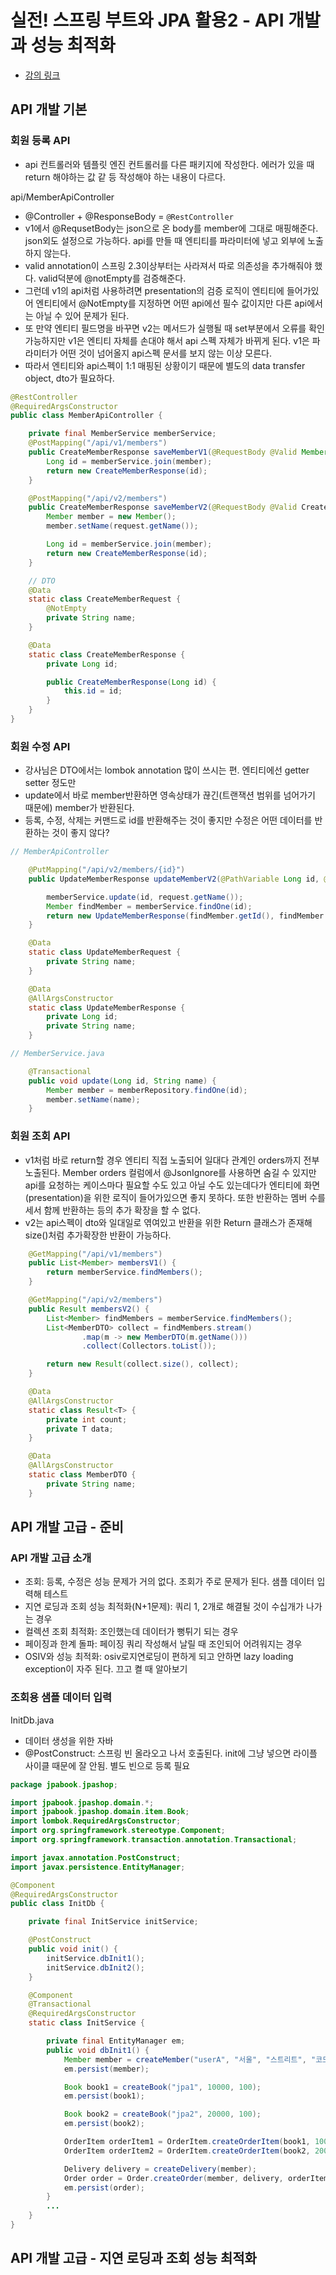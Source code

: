 # 실전! 스프링 부트와 JPA 활용2 - API 개발과 성능 최적화

- [강의 링크](https://www.inflearn.com/course/%EC%8A%A4%ED%94%84%EB%A7%81%EB%B6%80%ED%8A%B8-JPA-API%EA%B0%9C%EB%B0%9C-%EC%84%B1%EB%8A%A5%EC%B5%9C%EC%A0%81%ED%99%94)



## API 개발 기본

### 회원 등록 API

- api 컨트롤러와 템플릿 엔진 컨트롤러를 다른 패키지에 작성한다. 에러가 있을 때 return 해야하는 값 같 등 작성해야 하는 내용이 다르다. 

api/MemberApiController

- @Controller + @ResponseBody = `@RestController`
- v1에서 @RequsetBody는 json으로 온 body를 member에 그대로 매핑해준다. json외도 설정으로 가능하다. api를 만들 때 엔티티를 파라미터에 넣고 외부에 노출하지 않는다.
- valid annotation이 스프링 2.3이상부터는 사라져서 따로 의존성을 추가해줘야 했다. valid덕분에 @notEmpty를 검증해준다.
- 그런데 v1의 api처럼 사용하려면 presentation의 검증 로직이 엔티티에 들어가있어 엔티티에서 @NotEmpty를 지정하면 어떤 api에선 필수 값이지만 다른 api에서는 아닐 수 있어 문제가 된다.
- 또 만약 엔티티 필드명을 바꾸면 v2는 메서드가 실행될 때 set부분에서 오류를 확인 가능하지만 v1은 엔티티 자체를 손대야 해서 api 스펙 자체가 바뀌게 된다. v1은 파라미터가 어떤 것이 넘어올지 api스펙 문서를 보지 않는 이상 모른다.
- 따라서 엔티티와 api스펙이 1:1 매핑된 상황이기 때문에 별도의 data transfer object, dto가 필요하다. 

```java
@RestController
@RequiredArgsConstructor
public class MemberApiController {

    private final MemberService memberService;
    @PostMapping("/api/v1/members")
    public CreateMemberResponse saveMemberV1(@RequestBody @Valid Member member) {
        Long id = memberService.join(member);
        return new CreateMemberResponse(id);
    }

    @PostMapping("/api/v2/members")
    public CreateMemberResponse saveMemberV2(@RequestBody @Valid CreateMemberRequest request) {
        Member member = new Member();
        member.setName(request.getName());

        Long id = memberService.join(member);
        return new CreateMemberResponse(id);
    }

    // DTO
    @Data
    static class CreateMemberRequest {
        @NotEmpty
        private String name;
    }

    @Data
    static class CreateMemberResponse {
        private Long id;

        public CreateMemberResponse(Long id) {
            this.id = id;
        }
    }
}
```



### 회원 수정 API

- 강사님은 DTO에서는 lombok annotation 많이 쓰시는 편. 엔티티에선 getter setter 정도만
- update에서 바로 member반환하면 영속상태가 끊긴(트랜잭션 범위를 넘어가기 때문에) member가 반환된다.
- 등록, 수정, 삭제는 커맨드로 id를 반환해주는 것이 좋지만 수정은 어떤 데이터를 반환하는 것이 좋지 않다?

```java
// MemberApiController

    @PutMapping("/api/v2/members/{id}")
    public UpdateMemberResponse updateMemberV2(@PathVariable Long id, @RequestBody @Valid UpdateMemberRequest request) {

        memberService.update(id, request.getName());
        Member findMember = memberService.findOne(id);
        return new UpdateMemberResponse(findMember.getId(), findMember.getName());
    }

    @Data
    static class UpdateMemberRequest {
        private String name;
    }

    @Data
    @AllArgsConstructor
    static class UpdateMemberResponse {
        private Long id;
        private String name;
    }

// MemberService.java

    @Transactional
    public void update(Long id, String name) {
        Member member = memberRepository.findOne(id);
        member.setName(name);
    }
```



### 회원 조회 API

- v1처럼 바로 return할 경우 엔티티 직접 노출되어 일대다 관계인 orders까지 전부 노출된다. Member orders 컬럼에서 @JsonIgnore를 사용하면 숨길 수 있지만 api를 요청하는 케이스마다 필요할 수도 있고 아닐 수도 있는데다가 엔티티에 화면(presentation)을 위한 로직이 들어가있으면 좋지 못하다. 또한 반환하는 멤버 수를 세서 함께 반환하는 등의 추가 확장을 할 수 없다.
- v2는 api스펙이 dto와 일대일로 엮여있고 반환을 위한 Return 클래스가 존재해 size()처럼 추가확장한 반환이 가능하다.

```java
    @GetMapping("/api/v1/members")
    public List<Member> membersV1() {
        return memberService.findMembers();
    }

    @GetMapping("/api/v2/members")
    public Result membersV2() {
        List<Member> findMembers = memberService.findMembers();
        List<MemberDTO> collect = findMembers.stream()
                .map(m -> new MemberDTO(m.getName()))
                .collect(Collectors.toList());

        return new Result(collect.size(), collect);
    }

    @Data
    @AllArgsConstructor
    static class Result<T> {
        private int count;
        private T data;
    }

    @Data
    @AllArgsConstructor
    static class MemberDTO {
        private String name;
    }
```



## API 개발 고급 - 준비

### API 개발 고급 소개

- 조회: 등록, 수정은 성능 문제가 거의 없다. 조회가 주로 문제가 된다. 샘플 데이터 입력해 테스트
- 지연 로딩과 조회 성능 최적화(N+1문제): 쿼리 1, 2개로 해결될 것이 수십개가 나가는 경우
- 컬렉션 조회 최적화: 조인했는데 데이터가 뻥튀기 되는 경우
- 페이징과 한계 돌파: 페이징 쿼리 작성해서 날릴 때 조인되어 어려워지는 경우
- OSIV와 성능 최적화: osiv로지연로딩이 편하게 되고 안하면 lazy loading exception이 자주 된다. 끄고 켤 때 알아보기



### 조회용 샘플 데이터 입력

InitDb.java

- 데이터 생성을 위한 자바
- @PostConstruct: 스프링 빈 올라오고 나서 호출된다. init에 그냥 넣으면 라이플 사이클 때문에 잘 안됨. 별도 빈으로 등록 필요

```java
package jpabook.jpashop;

import jpabook.jpashop.domain.*;
import jpabook.jpashop.domain.item.Book;
import lombok.RequiredArgsConstructor;
import org.springframework.stereotype.Component;
import org.springframework.transaction.annotation.Transactional;

import javax.annotation.PostConstruct;
import javax.persistence.EntityManager;

@Component
@RequiredArgsConstructor
public class InitDb {

    private final InitService initService;

    @PostConstruct
    public void init() {
        initService.dbInit1();
        initService.dbInit2();
    }

    @Component
    @Transactional
    @RequiredArgsConstructor
    static class InitService {

        private final EntityManager em;
        public void dbInit1() {
            Member member = createMember("userA", "서울", "스트리트", "코드");
            em.persist(member);

            Book book1 = createBook("jpa1", 10000, 100);
            em.persist(book1);

            Book book2 = createBook("jpa2", 20000, 100);
            em.persist(book2);

            OrderItem orderItem1 = OrderItem.createOrderItem(book1, 10000, 1);
            OrderItem orderItem2 = OrderItem.createOrderItem(book2, 20000, 2);

            Delivery delivery = createDelivery(member);
            Order order = Order.createOrder(member, delivery, orderItem1, orderItem2);
            em.persist(order);
        } 
		...
    }
}
```



## API 개발 고급 - 지연 로딩과 조회 성능 최적화

